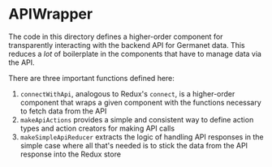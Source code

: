 # APIWrapper

The code in this directory defines a higher-order component for
transparently interacting with the backend API for Germanet data.
This reduces a *lot* of boilerplate in the components that have to
manage data via the API.

There are three important functions defined here:

1. `connectWithApi`, analogous to Redux's `connect`, is a higher-order
    component that wraps a given component with the functions
    necessary to fetch data from the API
2. `makeApiActions` provides a simple and consistent way to define
    action types and action creators for making API calls
3. `makeSimpleApiReducer` extracts the logic of handling API responses
    in the simple case where all that's needed is to stick the data
    from the API response into the Redux store
    
